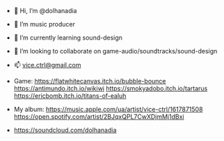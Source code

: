 - 👋 Hi, I’m @dolhanadia
- 🎵 I’m music producer
- 🌱 I’m currently learning sound-design
- 💞️ I’m looking to collaborate on game-audio/soundtracks/sound-design
- 📫 vice.ctrl@gmail.com
- Game:      https://flatwhitecanvas.itch.io/bubble-bounce
             https://antimundo.itch.io/wikiwi
             https://smokyadobo.itch.io/tartarus
             https://ericbomb.itch.io/titans-of-ealuh
- My album:  https://music.apple.com/ua/artist/vice-ctrl/1617871508
             https://open.spotify.com/artist/2BJqxQPL7CwXDjmMj1dBxi

- https://soundcloud.com/dolhanadia

<!---
ViceCtrl/ViceCtrl is a ✨ special ✨ repository because its `README.md` (this file) appears on your GitHub profile.
You can click the Preview link to take a look at your changes.
--->
